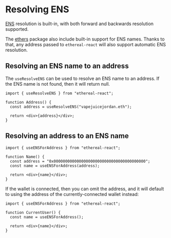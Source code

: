 # Resolving ENS

[ENS](https://ens.domains/) resolution is built-in, with both forward and backwards resolution supported.

The [ethers](https://github.com/ethers-io/ethers.js/) package also include built-in support for ENS names. Thanks to that, any address passed to `ethereal-react` will also support automatic ENS resolution.

## Resolving an ENS name to an address

The `useResolveENS` can be used to resolve an ENS name to an address. If the ENS name is not found, then it will return null.

```tsx
import { useResolveENS } from "ethereal-react";

function Address() {
  const address = useResolveENS("vapejuicejordan.eth");

  return <div>{address}</div>;
}
```

## Resolving an address to an ENS name

```tsx
import { useENSForAddress } from "ethereal-react";

function Name() {
  const address = "0x0000000000000000000000000000000000000000";
  const name = useENSForAddress(address);

  return <div>{name}</div>;
}
```

If the wallet is connected, then you can omit the address, and it will default to using the address of the currently-connected wallet instead:

```tsx
import { useENSForAddress } from "ethereal-react";

function CurrentUser() {
  const name = useENSForAddress();

  return <div>{name}</div>;
}
```
